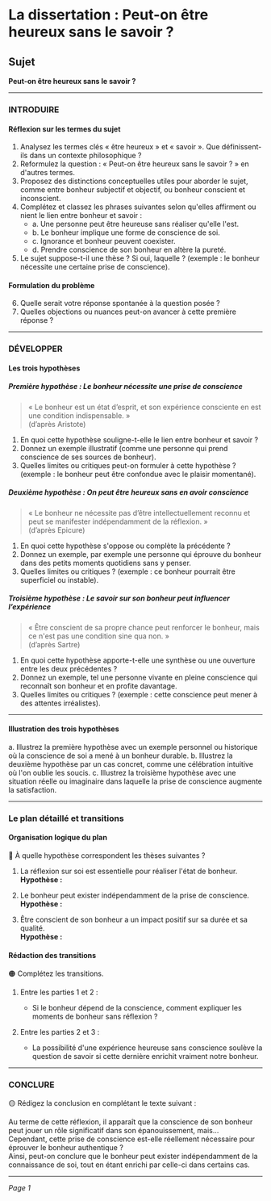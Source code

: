# La dissertation : Peut-on être heureux sans le savoir ?

## Sujet
**Peut-on être heureux sans le savoir ?**

---

### INTRODUIRE

#### Réflexion sur les termes du sujet

1. Analysez les termes clés « être heureux » et « savoir ». Que définissent-ils dans un contexte philosophique ?
2. Reformulez la question : « Peut-on être heureux sans le savoir ? » en d'autres termes.
3. Proposez des distinctions conceptuelles utiles pour aborder le sujet, comme entre bonheur subjectif et objectif, ou bonheur conscient et inconscient.
4. Complétez et classez les phrases suivantes selon qu'elles affirment ou nient le lien entre bonheur et savoir :
   - a. Une personne peut être heureuse sans réaliser qu'elle l'est.
   - b. Le bonheur implique une forme de conscience de soi.
   - c. Ignorance et bonheur peuvent coexister.
   - d. Prendre conscience de son bonheur en altère la pureté.
5. Le sujet suppose-t-il une thèse ? Si oui, laquelle ? (exemple : le bonheur nécessite une certaine prise de conscience).

#### Formulation du problème

6. Quelle serait votre réponse spontanée à la question posée ? 
7. Quelles objections ou nuances peut-on avancer à cette première réponse ? 

---

### DÉVELOPPER

#### Les trois hypothèses

##### Première hypothèse : Le bonheur nécessite une prise de conscience

> « Le bonheur est un état d’esprit, et son expérience consciente en est une condition indispensable. »  
> (d’après Aristote)

1. En quoi cette hypothèse souligne-t-elle le lien entre bonheur et savoir ? 
2. Donnez un exemple illustratif (comme une personne qui prend conscience de ses sources de bonheur).
3. Quelles limites ou critiques peut-on formuler à cette hypothèse ? (exemple : le bonheur peut être confondue avec le plaisir momentané).

##### Deuxième hypothèse : On peut être heureux sans en avoir conscience

> « Le bonheur ne nécessite pas d’être intellectuellement reconnu et peut se manifester indépendamment de la réflexion. »  
> (d’après Epicure)

1. En quoi cette hypothèse s'oppose ou complète la précédente ?
2. Donnez un exemple, par exemple une personne qui éprouve du bonheur dans des petits moments quotidiens sans y penser.
3. Quelles limites ou critiques ? (exemple : ce bonheur pourrait être superficiel ou instable).

##### Troisième hypothèse : Le savoir sur son bonheur peut influencer l’expérience

> « Être conscient de sa propre chance peut renforcer le bonheur, mais ce n'est pas une condition sine qua non. »  
> (d’après Sartre)

1. En quoi cette hypothèse apporte-t-elle une synthèse ou une ouverture entre les deux précédentes ?
2. Donnez un exemple, tel une personne vivante en pleine conscience qui reconnaît son bonheur et en profite davantage.
3. Quelles limites ou critiques ? (exemple : cette conscience peut mener à des attentes irréalistes).

---

#### Illustration des trois hypothèses

a. Illustrez la première hypothèse avec un exemple personnel ou historique où la conscience de soi a mené à un bonheur durable.
b. Illustrez la deuxième hypothèse par un cas concret, comme une célébration intuitive où l'on oublie les soucis.
c. Illustrez la troisième hypothèse avec une situation réelle ou imaginaire dans laquelle la prise de conscience augmente la satisfaction.

---

### Le plan détaillé et transitions

#### Organisation logique du plan

🔴 À quelle hypothèse correspondent les thèses suivantes ?

1. La réflexion sur soi est essentielle pour réaliser l'état de bonheur.  
   **Hypothèse :** 
   
2. Le bonheur peut exister indépendamment de la prise de conscience.  
   **Hypothèse :** 
   
3. Être conscient de son bonheur a un impact positif sur sa durée et sa qualité.  
   **Hypothèse :** 

#### Rédaction des transitions

🟠 Complétez les transitions.

1. Entre les parties 1 et 2 :  
   - Si le bonheur dépend de la conscience, comment expliquer les moments de bonheur sans réflexion ?
   
2. Entre les parties 2 et 3 :  
   - La possibilité d'une expérience heureuse sans conscience soulève la question de savoir si cette dernière enrichit vraiment notre bonheur.

---

### CONCLURE

🟡 Rédigez la conclusion en complétant le texte suivant :

Au terme de cette réflexion, il apparaît que la conscience de son bonheur peut jouer un rôle significatif dans son épanouissement, mais…  
Cependant, cette prise de conscience est-elle réellement nécessaire pour éprouver le bonheur authentique ?  
Ainsi, peut-on conclure que le bonheur peut exister indépendamment de la connaissance de soi, tout en étant enrichi par celle-ci dans certains cas.

--- 

*Page 1*